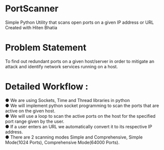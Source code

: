 # PortScanner
Simple Python Utility that scans open ports on a given IP address or URL
Created with Hiten Bhatia
# Problem Statement
To find out redundant ports on a given host/server in order to mitigate
an attack and identify network services running on a host.
# Detailed Workflow :
● We are using Sockets, Time and Thread libraries in python  
● We will implement python socket programming to scan the ports
that are active on the given host.  
● We will use a loop to scan the active ports on the host for the
specified port range given by the user.  
● If a user enters an URL we automatically convert it to its
respective IP address.  
● There are 2 scanning modes Simple and Comprehensive,
Simple Mode(1024 Ports), Comprehensive Mode(64000 Ports).
